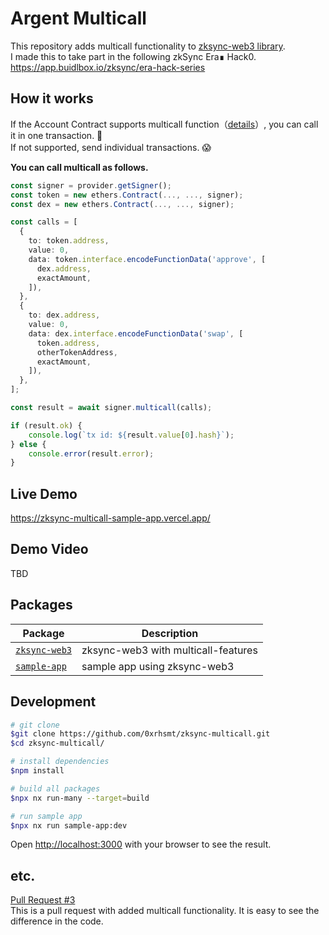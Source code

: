 # Argent Multicall

This repository adds multicall functionality to [zksync-web3 library](https://www.npmjs.com/package/zksync-web3).  
I made this to take part in the following zkSync Era∎ Hack0.  
https://app.buidlbox.io/zksync/era-hack-series

## How it works

If the Account Contract supports multicall function（[details](https://docs.argent.xyz/#multicall)）, you can call it in one transaction. 🤗  
If not supported, send individual transactions. 😱　  

**You can call multicall as follows.**
```typescript
const signer = provider.getSigner();
const token = new ethers.Contract(..., ..., signer);
const dex = new ethers.Contract(..., ..., signer);

const calls = [
  {
    to: token.address,
    value: 0,
    data: token.interface.encodeFunctionData('approve', [
      dex.address,
      exactAmount,
    ]),
  },
  {
    to: dex.address,
    value: 0,
    data: dex.interface.encodeFunctionData('swap', [
      token.address,
      otherTokenAddress,
      exactAmount,
    ]),
  },
];

const result = await signer.multicall(calls);

if (result.ok) {
    console.log(`tx id: ${result.value[0].hash}`);
} else {
    console.error(result.error);
}
```


## Live Demo

https://zksync-multicall-sample-app.vercel.app/

## Demo Video

TBD


## Packages

| Package                                | Description                            |
| -------------------------------------- | -------------------------------------- |
| [`zksync-web3`](/packages/zksync-web3) | zksync-web3 with multicall-features |
| [`sample-app`](/packages/sample-app)   | sample app using zksync-web3           |

## Development

```bash
# git clone
$git clone https://github.com/0xrhsmt/zksync-multicall.git
$cd zksync-multicall/

# install dependencies
$npm install

# build all packages
$npx nx run-many --target=build

# run sample app
$npx nx run sample-app:dev
```

Open [http://localhost:3000](http://localhost:3000) with your browser to see the result.

## etc.

[Pull Request #3](https://github.com/0xrhsmt/argent-multicall/pull/3)  
This is a pull request with added multicall functionality. It is easy to see the difference in the code.